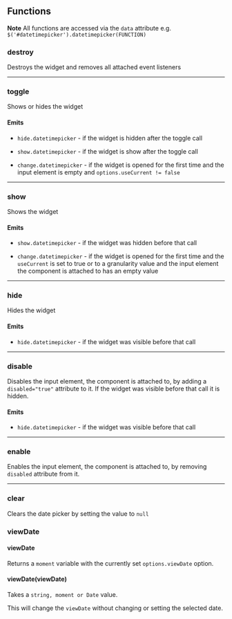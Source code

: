 ## Functions

<div class="alert alert-info">
    <strong>Note</strong>
    All functions are accessed via the <code>data</code> attribute e.g. <code>$('#datetimepicker').datetimepicker(FUNCTION)</code>
</div>

### destroy

Destroys the widget and removes all attached event listeners

----------------------

### toggle

Shows or hides the widget

#### Emits

* `hide.datetimepicker` - if the widget is hidden after the toggle call

* `show.datetimepicker` - if the widget is show after the toggle call

* `change.datetimepicker` - if the widget is opened for the first time and the input element is empty and `options.useCurrent != false`

----------------------

### show

Shows the widget

#### Emits

* `show.datetimepicker` - if the widget was hidden before that call

* `change.datetimepicker` - if the widget is opened for the first time and the `useCurrent` is set to true or to a granularity value and the input element the component is attached to has an empty value

----------------------

### hide

Hides the widget

#### Emits

* `hide.datetimepicker` - if the widget was visible before that call

----------------------

### disable

Disables the input element, the component is attached to, by adding a `disabled="true"` attribute to it. If the widget was visible before that call it is hidden.

#### Emits

* `hide.datetimepicker` - if the widget was visible before that call

----------------------

### enable

Enables the input element, the component is attached to, by removing `disabled` attribute from it.

----------------------

### clear

Clears the date picker by setting the value to `null`

### viewDate

#### viewDate

Returns a `moment` variable with the currently set `options.viewDate` option.

#### viewDate(viewDate)

Takes a `string, moment or Date` value.

This will change the `viewDate` without changing or setting the selected date.